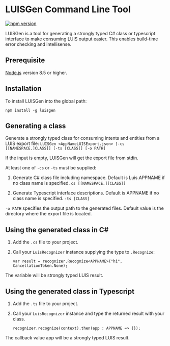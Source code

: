 # LUISGen Command Line Tool
[![npm version](https://badge.fury.io/js/luisgen.svg)](https://badge.fury.io/js/luisgen)

LUISGen is a tool for generating a strongly typed C# class or typescript interface to make consuming LUIS output easier.  This enables build-time error checking and intellisense.

## Prerequisite

[Node.js](https://nodejs.org/) version 8.5 or higher.

## Installation
To install LUISGen into the global path:

```shell
npm install -g luisgen
```

## Generating a class

Generate a strongly typed class for consuming intents and entities from a LUIS export file:
`LUISGen <AppNameLUISExport.json> [-cs [[NAMESPACE.]CLASS]] [-ts [CLASS]] [-o PATH]`

If the input is empty, LUISGen will get the export file from stdin.

At least one of `-cs` or `-ts` must be supplied:

1) Generate C# class file including namespace.  Default is Luis.APPNAME if no class name is specified.
`cs [[NAMESPACE.][CLASS]]`

2) Generate Typescript interface descriptions.  Default is APPNAME if no class name is specified.
`-ts [CLASS]`

`-o PATH` specifies the output path to the generated files. Default value is the directory where the export file is located.

## Using the generated class in C#
1) Add the `.cs` file to your project.
2) Call your `LuisRecognizer` instance supplying the type to `.Recognize`:

    `var result = recognizer.Recognize<APPNAME>("hi", CancellationToken.None);`

The variable will be strongly typed LUIS result.

## Using the generated class in Typescript
1) Add the `.ts` file to your project.
2) Call your `LuisRecognizer` instance and type the returned result with your class.

    `recognizer.recognize(context).then(app : APPNAME => {});`

The callback value app will be a strongly typed LUIS result.

